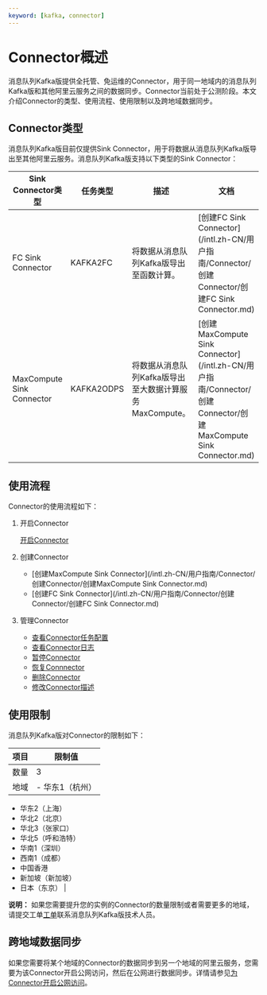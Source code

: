 ```yaml
---
keyword: [kafka, connector]
---
```


# Connector概述

消息队列Kafka版提供全托管、免运维的Connector，用于同一地域内的消息队列Kafka版和其他阿里云服务之间的数据同步。Connector当前处于公测阶段。本文介绍Connector的类型、使用流程、使用限制以及跨地域数据同步。

## Connector类型

消息队列Kafka版目前仅提供Sink Connector，用于将数据从消息队列Kafka版导出至其他阿里云服务。消息队列Kafka版支持以下类型的Sink Connector：

|Sink Connector类型|任务类型|描述|文档|
|----------------|----|--|--|
|FC Sink Connector|KAFKA2FC|将数据从消息队列Kafka版导出至函数计算。|[创建FC Sink Connector](/intl.zh-CN/用户指南/Connector/创建Connector/创建FC Sink Connector.md)|
|MaxCompute Sink Connector|KAFKA2ODPS|将数据从消息队列Kafka版导出至大数据计算服务MaxCompute。|[创建MaxCompute Sink Connector](/intl.zh-CN/用户指南/Connector/创建Connector/创建MaxCompute Sink Connector.md)|

## 使用流程

Connector的使用流程如下：

1.  开启Connector

    [开启Connector](/intl.zh-CN/用户指南/Connector/开启Connector.md)

2.  创建Connector
    -   [创建MaxCompute Sink Connector](/intl.zh-CN/用户指南/Connector/创建Connector/创建MaxCompute Sink Connector.md)
    -   [创建FC Sink Connector](/intl.zh-CN/用户指南/Connector/创建Connector/创建FC Sink Connector.md)
3.  管理Connector
    -   [查看Connector任务配置](/intl.zh-CN/用户指南/Connector/查看Connector任务配置.md)
    -   [查看Connector日志](/intl.zh-CN/用户指南/Connector/查看Connector日志.md)
    -   [暂停Connector](/intl.zh-CN/用户指南/Connector/暂停Connector.md)
    -   [恢复Connnector](/intl.zh-CN/用户指南/Connector/恢复Connnector.md)
    -   [删除Connector](/intl.zh-CN/用户指南/Connector/删除Connector.md)
    -   [修改Connector描述](/intl.zh-CN/用户指南/Connector/修改Connector描述.md)

## 使用限制

消息队列Kafka版对Connector的限制如下：

|项目|限制值|
|--|---|
|数量|3|
|地域|-   华东1（杭州）
-   华东2（上海）
-   华北2（北京）
-   华北3（张家口）
-   华北5（呼和浩特）
-   华南1（深圳）
-   西南1（成都）
-   中国香港
-   新加坡（新加坡）
-   日本（东京） |

**说明：** 如果您需要提升您的实例的Connector的数量限制或者需要更多的地域，请提交工单[工单](https://workorder-intl.console.aliyun.com/#/ticket/add/?productId=1352)联系消息队列Kafka版技术人员。

## 跨地域数据同步

如果您需要将某个地域的Connector的数据同步到另一个地域的阿里云服务，您需要为该Connector开启公网访问，然后在公网进行数据同步。详情请参见[为Connector开启公网访问](/intl.zh-CN/用户指南/Connector/为Connector开启公网访问.md)。


